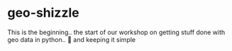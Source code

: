 # geo-shizzle
This is the beginning.. the start of our workshop on getting stuff done with geo data in python.. 🐍 and keeping it simple
